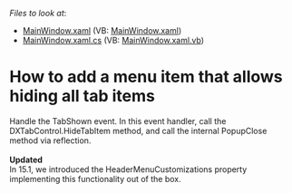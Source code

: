 <!-- default file list -->
*Files to look at*:

* [MainWindow.xaml](./CS/TabControlCustomHeaderMenu/MainWindow.xaml) (VB: [MainWindow.xaml](./VB/TabControlCustomHeaderMenu/MainWindow.xaml))
* [MainWindow.xaml.cs](./CS/TabControlCustomHeaderMenu/MainWindow.xaml.cs) (VB: [MainWindow.xaml.vb](./VB/TabControlCustomHeaderMenu/MainWindow.xaml.vb))
<!-- default file list end -->
# How to add a menu item that allows hiding all tab items


<p>Handle the TabShown event. In this event handler, call the DXTabControl.HideTabItem method, and call the internal PopupClose method via reflection.<br /><br /><strong>Updated</strong><br />In 15.1, we introduced the HeaderMenuCustomizations property implementing this functionality out of the box.</p>

<br/>


